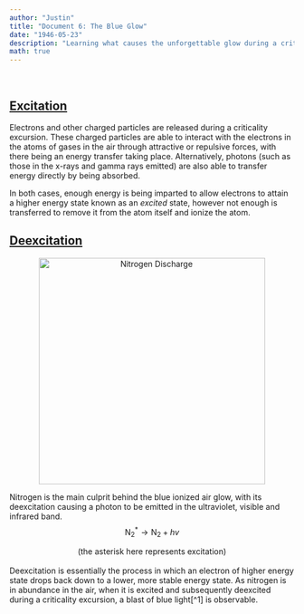 ```yaml
---
author: "Justin"
title: "Document 6: The Blue Glow"
date: "1946-05-23"
description: "Learning what causes the unforgettable glow during a criticality excursion"
math: true
---
```


<br>

## <ins>Excitation</ins>

Electrons and other charged particles are released during a criticality excursion. These charged particles are able to interact with the electrons in the atoms of gases in the air through attractive or repulsive forces, with there being an energy transfer taking place. Alternatively, photons (such as those in the x-rays and gamma rays emitted) are also able to transfer energy directly by being absorbed.

In both cases, enough energy is being imparted to allow electrons to attain a higher energy state known as an *excited* state, however not enough is transferred to remove it from the atom itself and ionize the atom.

## <ins>Deexcitation</ins>


<div align="center">
    <img src="../images/nitrogen.jpg" alt="Nitrogen Discharge" width="400"/>
    
</div>

Nitrogen is the main culprit behind the blue ionized air glow, with its deexcitation causing a photon to be emitted in the ultraviolet, visible and infrared band.
<br>
$$
\text{N}_2^* \rightarrow \text{N}_2 + hv
$$

<div align="center">(the asterisk here represents excitation)</div>
<br>
Deexcitation is essentially the process in which an electron of higher energy state drops back down to a lower, more stable energy state. As nitrogen is in abundance in the air, when it is excited and subsequently deexcited during a criticality excursion, a blast of blue light[^1] is observable.

[^1]: The blue glow in both accidents is sometimes incorrectly attributed to Cherenkov radiation, another process in which a blue flow is produced. It requires a charged particle to travel through a medium faster than the pahse velocity of light of the medium. Thus Cherenkov radiation is often observable in underwater assemblies. Logically, since the medium both accidents took place in was _air_, it would require the emission of close to faster-than-light particles during the excursion, which is not possible.